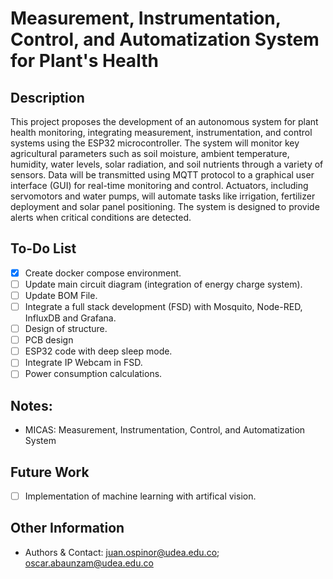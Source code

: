 # Measurement, Instrumentation, Control, and Automatization System for Plant's Health

## Description
This project proposes the development of an autonomous system for plant health monitoring, integrating measurement, instrumentation, and control systems using the ESP32 microcontroller. The system will monitor key agricultural parameters such as soil moisture, ambient temperature, humidity, water levels, solar radiation, and soil nutrients through a variety of sensors. Data will be transmitted using MQTT protocol to a graphical user interface (GUI) for real-time monitoring and control. Actuators, including servomotors and water pumps, will automate tasks like irrigation, fertilizer deployment and solar panel positioning. The system is designed to provide alerts when critical conditions are detected.

## To-Do List
- [x] Create docker compose environment.
- [ ] Update main circuit diagram (integration of energy charge system).
- [ ] Update BOM File.
- [ ] Integrate a full stack development (FSD) with Mosquito, Node-RED, InfluxDB and Grafana.
- [ ] Design of structure.
- [ ] PCB design
- [ ] ESP32 code with deep sleep mode.
- [ ] Integrate IP Webcam in FSD.
- [ ] Power consumption calculations.

## Notes:
- MICAS: Measurement, Instrumentation, Control, and Automatization System

## Future Work
- [ ] Implementation of machine learning with artifical vision.

## Other Information
- Authors & Contact: juan.ospinor@udea.edu.co; oscar.abaunzam@udea.edu.co